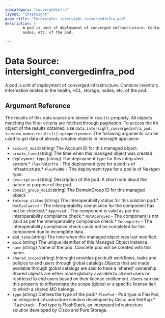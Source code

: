 ```yaml
---
subcategory: "convergedinfra"
layout: "intersight"
page_title: "Intersight: intersight_convergedinfra_pod"
description: |-
        A pod is unit of deployment of converged infrastructure. Contains inventory information related to the health, HCL, storage,
        nodes, etc. of the pod.

---
```


# Data Source: intersight_convergedinfra_pod
A pod is unit of deployment of converged infrastructure. Contains inventory information related to the health, HCL, storage,
nodes, etc. of the pod.
## Argument Reference
The results of this data source are stored in `results` property.
All objects matching the filter criteria are fetched through pagination.
To access the ith object of the results obtained, use `data.intersight_convergedinfra_pod.<custom_name>.results[i].<propertyname>`.
The following arguments can be used to get data of already created objects in Intersight appliance:
* `account_moid`:(string) The Account ID for this managed object. 
* `create_time`:(string) The time when this managed object was created. 
* `deployment_type`:(string) The deployment type for this integrated system.* `FlexPodInfra` - The deployment type for a pod is of Infrastructure.* `FlexPodNG` - The deployment type for a pod is of Nextgen type. 
* `description`:(string) Description of the pod. A short note about the nature or purpose of the pod. 
* `domain_group_moid`:(string) The DomainGroup ID for this managed object. 
* `interop_status`:(string) The interoperability status for this solution pod.* `NotEvaluated` - The interoperability compliance for the component has not be checked.* `Approved` - The component is valid as per the interoperability compliance check.* `NotApproved` - The component is not valid as per the interoperability compliance check.* `Incomplete` - The interoperability compliance check could not be completed for the component due to incomplete data. 
* `mod_time`:(string) The time when this managed object was last modified. 
* `moid`:(string) The unique identifier of this Managed Object instance. 
* `name`:(string) Name of the pod. Concrete pod will be created with this name. 
* `shared_scope`:(string) Intersight provides pre-built workflows, tasks and policies to end users through global catalogs.Objects that are made available through global catalogs are said to have a 'shared' ownership. Shared objects are either made globally available to all end users or restricted to end users based on their license entitlement. Users can use this property to differentiate the scope (global or a specific license tier) to which a shared MO belongs. 
* `type`:(string) Defines the type of the pod.* `FlexPod` - Pod type is FlexPod, an integrated infrastructure solution developed by Cisco and NetApp.* `FlashStack` - Pod type is FlashStack, an integrated infrastructure solution developed by Cisco and Pure Storage. 
 
